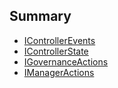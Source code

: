 ## Summary
- [IControllerEvents](./IControllerEvents.md)
- [IControllerState](./IControllerState.md)
- [IGovernanceActions](./IGovernanceActions.md)
- [IManagerActions](./IManagerActions.md)